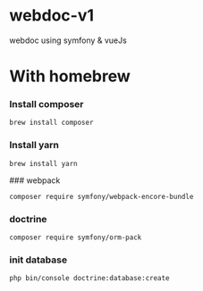 
# webdoc-v1

webdoc using symfony &amp; vueJs

# With homebrew

### Install composer

`brew install composer`

### Install yarn

`brew install yarn`

### webpack

`composer require symfony/webpack-encore-bundle`

### doctrine

`composer require symfony/orm-pack`

### init database

`php bin/console doctrine:database:create`







